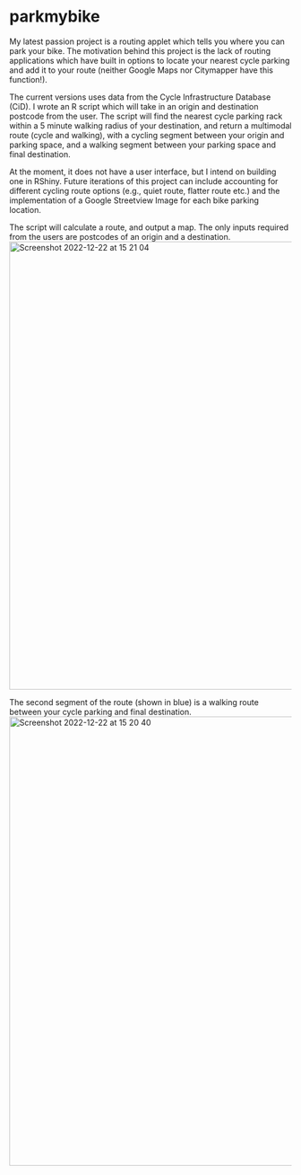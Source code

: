 # parkmybike

My latest passion project is a routing applet which tells you where you can park your bike. The motivation behind this project is the lack of routing applications which have built in options to locate your nearest cycle parking and add it to your route (neither Google Maps nor Citymapper have this function!).

The current versions uses data from the Cycle Infrastructure Database (CiD). I wrote an R script which will take in an origin and destination postcode from the user. The script will find the nearest cycle parking rack within a 5 minute walking radius of your destination, and return a  multimodal route (cycle and walking), with a cycling segment between your origin and parking space, and a walking segment between your parking space and final destination. 

At the moment, it does not have a user interface, but I intend on building one in RShiny. Future iterations of this project can include accounting for different cycling route options (e.g., quiet route, flatter route etc.) and the implementation of a Google Streetview Image for each bike parking location.

The script will calculate a route, and output a map. The only inputs required from the users are postcodes of an origin and a destination. 
<img width="798" alt="Screenshot 2022-12-22 at 15 21 04" src="https://user-images.githubusercontent.com/68523884/209081117-682f5018-5b01-495d-abe4-ec9d8d4076c8.png">



The second segment of the route (shown in blue) is a walking route between your cycle parking and final destination. 
<img width="800" alt="Screenshot 2022-12-22 at 15 20 40" src="https://user-images.githubusercontent.com/68523884/209081259-1a27452f-f6cb-4d73-b142-23cf2897df74.png">
